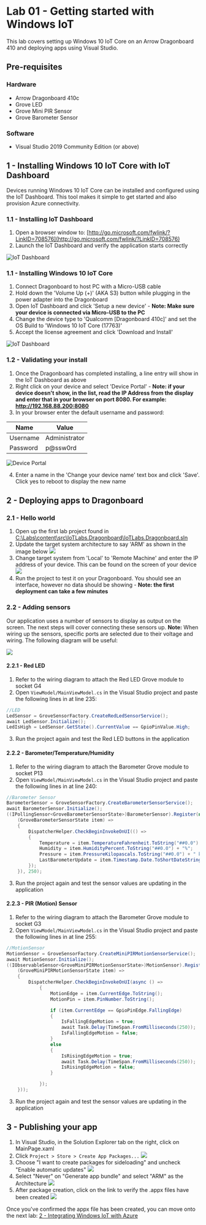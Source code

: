 # Lab 01 - Getting started with Windows IoT

This lab covers setting up Windows 10 IoT Core on an Arrow Dragonboard 410 and deploying apps using Visual Studio.

## Pre-requisites
### Hardware
* Arrow Dragonboard 410c
* Grove LED
* Grove Mini PIR Sensor
* Grove Barometer Sensor

### Software
* Visual Studio 2019 Community Edition (or above)

## 1 - Installing Windows 10 IoT Core with IoT Dashboard

Devices running Windows 10 IoT Core can be installed and configured using the IoT Dashboard. This tool makes it simple to get started and also provision Azure connectivity.

### 1.1 - Installing IoT Dashboard

1. Open a browser window to: [http://go.microsoft.com/fwlink/?LinkID=708576](http://go.microsoft.com/fwlink/?LinkID=708576)
1. Launch the IoT Dashboard and verify the application starts correctly

![IoT Dashboard](./media/1_iotdashboard.png)

### 1.1 - Installing Windows 10 IoT Core

1. Connect Dragonboard to host PC with a Micro-USB cable
1. Hold down the 'Volume Up (+)' (AKA S3) button while plugging in the power adapter into the Dragonboard
1. Open IoT Dashboard and click 'Setup a new device' - **Note: Make sure your device is connected via Micro-USB to the PC**
1. Change the device type to 'Qualcomm \[Dragonboard 410c\]' and set the OS Build to 'Windows 10 IoT Core (17763)'
1. Accept the license agreement and click 'Download and Install'

![IoT Dashboard](./media/1_iotdashboard2.png)


### 1.2 - Validating your install

1. Once the Dragonboard has completed installing, a line entry will show in the IoT Dashboard as above
2. Right click on your device and select 'Device Portal' - **Note: if your device doesn't show, in the list, read the IP Address from the display and enter that in your browser on port 8080. For example: http://192.168.88.200:8080**
3. In your browser enter the default username and password:

|Name    |Value|
|--------|-----|
|Username|Administrator|
|Password|p@ssw0rd|

![Device Portal](./media/1_deviceportal1.png)

4. Enter a name in the 'Change your device name' text box and click 'Save'. Click yes to reboot to display the new name 



## 2 - Deploying apps to Dragonboard

### 2.1 - Hello world

1. Open up the first lab project found in [C:\Labs\content\src\IoTLabs.Dragonboard\IoTLabs.Dragonboard.sln](file:///C:\Labs\content\src\IoTLabs.Dragonboard.sln) 
2. Update the target system architecture to say 'ARM' as shown in the image below
![](./media/1_vs3.png)
3. Change target system from 'Local' to 'Remote Machine' and enter the IP address of your device. This can be found on the screen of your device
![](./media/1_vs2.png)
4. Run the project to test it on your Dragonboard. You should see an interface, however no data should be showing - **Note: the first deployment can take a few minutes**

### 2.2 - Adding sensors

Our application uses a number of sensors to display as output on the screen. The next steps will cover connecting these sensors up. **Note:** When wiring up the sensors, specific ports are selected due to their voltage and wiring. The following diagram will be useful:

![](./media/1_wiring.png)

#### 2.2.1 - Red LED

1. Refer to the wiring diagram to attach the Red LED Grove module to socket G4
2. Open ```ViewModel/MainViewModel.cs``` in the Visual Studio project and paste the following lines in at line 235:
```csharp
//LED
LedSensor = GroveSensorFactory.CreateRedLedSensorService();
await LedSensor.Initialize();
LedIsHigh = LedSensor.GetState().CurrentValue == GpioPinValue.High;
``` 
3. Run the project again and test the Red LED buttons in the application

#### 2.2.2 - Barometer/Temperature/Humidity

1. Refer to the wiring diagram to attach the Barometer Grove module to socket P13
2. Open ```ViewModel/MainViewModel.cs``` in the Visual Studio project and paste the following lines in at line 240:

```csharp
//Barometer Sensor
BarometerSensor = GroveSensorFactory.CreateBarometerSensorService();
await BarometerSensor.Initialize();
((IPollingSensor<GroveBarometerSensorState>)BarometerSensor).Register(new Action<GroveBarometerSensorState>(
    (GroveBarometerSensorState item) =>
    {
        DispatcherHelper.CheckBeginInvokeOnUI(() =>
        {
            Temperature = item.TemperatureFahrenheit.ToString("##0.0") + " F";
            Humidity = item.HumidityPercent.ToString("##0.0") + "%";
            Pressure = item.PressureKilopascals.ToString("##0.0") + " kPA";
            LastBarometerUpdate = item.Timestamp.Date.ToShortDateString() + " " + item.Timestamp.Date.ToLongTimeString();
        });
    }), 250);
``` 
3. Run the project again and test the sensor values are updating in the application

#### 2.2.3 - PIR (Motion) Sensor

1. Refer to the wiring diagram to attach the Barometer Grove module to socket G3
2. Open ```ViewModel/MainViewModel.cs``` in the Visual Studio project and paste the following lines in at line 255:

```csharp
//MotionSensor
MotionSensor = GroveSensorFactory.CreateMiniPIRMotionSensorService();
await MotionSensor.Initialize();
((IObservableSensor<GroveMiniPIRMotionSensorState>)MotionSensor).Register(new Action<GroveMiniPIRMotionSensorState>(
    (GroveMiniPIRMotionSensorState item) =>
    {
        DispatcherHelper.CheckBeginInvokeOnUI(async () =>
            {
                MotionEdge = item.CurrentEdge.ToString();
                MotionPin = item.PinNumber.ToString();

                if (item.CurrentEdge == GpioPinEdge.FallingEdge)
                {
                    IsFallingEdgeMotion = true;
                    await Task.Delay(TimeSpan.FromMilliseconds(250));
                    IsFallingEdgeMotion = false;
                }
                else
                {
                    IsRisingEdgeMotion = true;
                    await Task.Delay(TimeSpan.FromMilliseconds(250));
                    IsRisingEdgeMotion = false;
                }

            });
    }));
``` 
3. Run the project again and test the sensor values are updating in the application

## 3 - Publishing your app

1. In Visual Studio, in the Solution Explorer tab on the right, click on MainPage.xaml 
2. Click ```Project > Store > Create App Packages...```
![](./media/1_createapppackages.png)
3. Choose "I want to create packages for sideloading" and uncheck "Enable automatic updates"
![](./media/1_createapppackages4.png)
4. Select "Never" on "Generate app bundle" and select "ARM" as the Architecture 
![](./media/1_createapppackages2.png)
5. After package creation, click on the link to verify the .appx files have been created
![](./media/1_createapppackages5.png)


Once you've confirmed the appx file has been created, you can move onto the next lab: [2 - Integrating Windows IoT with Azure](./Lab02.md)

